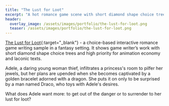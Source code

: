 ```yaml
---
title: "The Lust for Loot"
excerpt: "A hot romance game scene with short diamond shape choice trees and high priority for animation economy and laconic texts"
header:
  overlay_image: /assets/images/portfolio/the-lust-for-loot.png
  teaser: /assets/images/portfolio/the-lust-for-loot.png
---
```


[The Lust for Loot](https://drive.google.com/file/d/19E9H504PGBhGSw5_eCG6ueVunHRu-ood/view?usp=sharing){:target="\_blank"} - a choice-based interactive romance game writing sample in a fantasy setting. It shows game writer’s work with short diamond shape choice trees and high priority for animation economy and laconic texts.

Adele, a daring young woman thief, infiltrates a princess's room to pilfer her jewels, but her plans are upended when she becomes captivated by a golden bracelet adorned with a dragon. She puts it on only to be surprised by a man named Draco, who toys with Adele's desires.

What does Adele want more: to get out of the danger or to surrender to her lust for loot?
